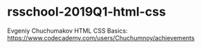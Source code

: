 # rsschool-2019Q1-html-css

Evgeniy Chuchumakov
HTML CSS Basics: https://www.codecademy.com/users/Chuchumnoy/achievements
